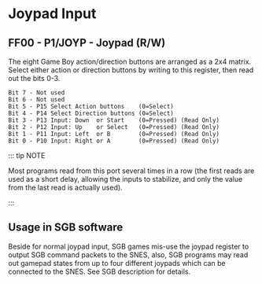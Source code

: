 # Joypad Input

## FF00 - P1/JOYP - Joypad (R/W)

The eight Game Boy action/direction buttons are arranged as a 2x4
matrix. Select either action or direction buttons by writing to this
register, then read out the bits 0-3.

```
Bit 7 - Not used
Bit 6 - Not used
Bit 5 - P15 Select Action buttons    (0=Select)
Bit 4 - P14 Select Direction buttons (0=Select)
Bit 3 - P13 Input: Down  or Start    (0=Pressed) (Read Only)
Bit 2 - P12 Input: Up    or Select   (0=Pressed) (Read Only)
Bit 1 - P11 Input: Left  or B        (0=Pressed) (Read Only)
Bit 0 - P10 Input: Right or A        (0=Pressed) (Read Only)
```

::: tip NOTE

Most programs read from this port several times in a row
(the first reads are used as a short delay, allowing the inputs to stabilize,
and only the value from the last read is actually used).

:::

## Usage in SGB software

Beside for normal joypad input, SGB games mis-use the joypad register to
output SGB command packets to the SNES, also, SGB programs may read out
gamepad states from up to four different joypads which can be connected
to the SNES. See SGB description for details.
